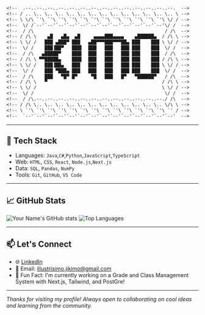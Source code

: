 ```txt
<!--  .--..--..--..--..--..--..--..--..--..--..--..--..--..--.  -->
<!-- / .. \.. \.. \.. \.. \.. \.. \.. \.. \.. \.. \.. \.. \.. \ -->
<!-- \ \/\ `'\ `'\ `'\ `'\ `'\ `'\ `'\ `'\ `'\ `'\ `'\ `'\ \/ / -->
<!--  \/ /`--'`--'`--'`--'`--'`--'`--'`--'`--'`--'`--'`--'\/ /  -->
<!--  / /\                                                / /\  -->
<!-- / /\ \    ▄█   ▄█▄  ▄█     ▄▄▄▄███▄▄▄▄    ▄██████▄  / /\ \ -->
<!-- \ \/ /   ███ ▄███▀ ███   ▄██▀▀▀███▀▀▀██▄ ███    ███ \ \/ / -->
<!--  \/ /    ███▐██▀   ███▌  ███   ███   ███ ███    ███  \/ /  -->
<!--  / /\   ▄█████▀    ███▌  ███   ███   ███ ███    ███  / /\  -->
<!-- / /\ \ ▀▀█████▄    ███▌  ███   ███   ███ ███    ███ / /\ \ -->
<!-- \ \/ /   ███▐██▄   ███   ███   ███   ███ ███    ███ \ \/ / -->
<!--  \/ /    ███ ▀███▄ ███   ███   ███   ███ ███    ███  \/ /  -->
<!--  / /\    ███   ▀█▀ █▀     ▀█   ███   █▀   ▀██████▀   / /\  -->
<!-- / /\ \   ▀                                          / /\ \ -->
<!-- \ \/ /                                              \ \/ / -->
<!--  \/ /                                                \/ /  -->
<!--  / /\.--..--..--..--..--..--..--..--..--..--..--..--./ /\  -->
<!-- / /\ \.. \.. \.. \.. \.. \.. \.. \.. \.. \.. \.. \.. \/\ \ -->
<!-- \ `'\ `'\ `'\ `'\ `'\ `'\ `'\ `'\ `'\ `'\ `'\ `'\ `'\ `' / -->
<!--  `--'`--'`--'`--'`--'`--'`--'`--'`--'`--'`--'`--'`--'`--'  -->
```

---

## 🧰 Tech Stack

- Languages: `Java`,`C#`,`Python`,`JavaScript`,`TypeScript`
- Web: `HTML`, `CSS`, `React`, `Node.js`,`Next.js`
- Data: `SQL`, `Pandas`, `NumPy`
- Tools: `Git`, `GitHub`, `VS Code`

---

## 📈 GitHub Stats

![Your Name's GitHub stats](https://github-readme-stats.vercel.app/api?username=kim0chi&show_icons=true&theme=default)
![Top Languages](https://github-readme-stats.vercel.app/api/top-langs/?username=kim0chi&layout=compact)

---

## 📫 Let's Connect

- 🌐 [LinkedIn](https://www.linkedin.com/in/gio-illustrisimo-aa9a42133/)
- 📧 Email: illustrisimo.jikimo@gmail.com
- 💬 Fun Fact: I'm currently working on a Grade and Class Management System with Next.js, Tailwind, and PostGre!

---

*Thanks for visiting my profile! Always open to collaborating on cool ideas and learning from the community.*

